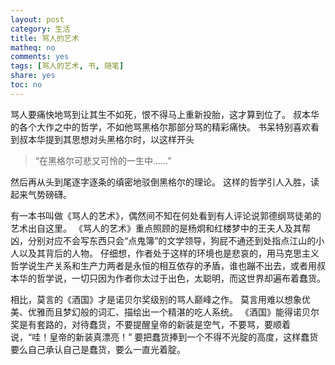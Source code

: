```yaml
---
layout: post
category: 生活
title: 骂人的艺术
matheq: no
comments: yes
tags: [骂人的艺术, 书, 随笔]
share: yes
toc: no
---
```

骂人要痛快地骂到让其生不如死，恨不得马上重新投胎，这才算到位了。
叔本华的各个大作之中的哲学，不如他骂黑格尔那部分骂的精彩痛快。
书呆特别喜欢看到叔本华提到其思想对头黑格尔时，以这样开头

> “在黑格尔可悲又可怜的一生中……”

然后再从头到尾逐字逐条的缜密地驳倒黑格尔的理论。
这样的哲学引人入胜，读起来气势磅礴。

有一本书叫做《骂人的艺术》，偶然间不知在何处看到有人评论说郭德纲骂徒弟的艺术出自这里。
《骂人的艺术》重点照顾的是杨炯和红楼梦中的王夫人及其帮凶，分别对应不会写东西只会“点鬼簿”的文学领导，狗屁不通还到处指点江山的小人以及其背后的人物。
仔细想，作者处于这样的环境也是悲哀的，用马克思主义哲学说生产关系和生产力两者是永恒的相互依存的矛盾，谁也蹦不出去，或者用叔本华的哲学说，一切只因为作者你太过于出色，太聪明，而这世界却遍布着蠢货。

相比，莫言的《酒国》才是诺贝尔奖级别的骂人巅峰之作。
莫言用难以想象优美、优雅而且梦幻般的词汇、描绘出一个精湛的吃人系统。
《酒国》能得诺贝尔奖是有套路的，对待蠢货，不要提醒皇帝的新装是空气，不要骂，要顺着说，“哇！皇帝的新装真漂亮！”
要把蠢货捧到一个不得不光腚的高度，这样蠢货要么自己承认自己是蠢货，要么一直光着腚。



